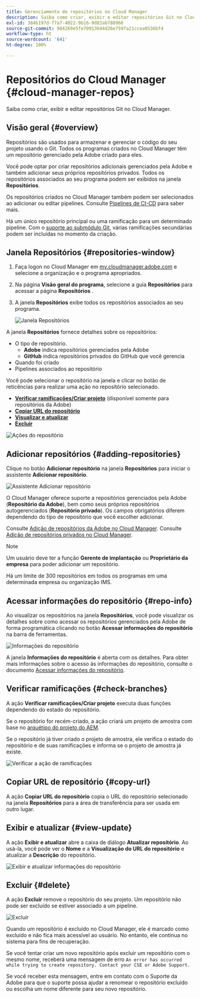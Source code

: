 ```yaml
---
title: Gerenciamento de repositórios no Cloud Manager
description: Saiba como criar, exibir e editar repositórios Git no Cloud Manager.
exl-id: 384b197d-f7a7-4022-9b16-9d83ab788966
source-git-commit: 984269e5fe70913644d26e759fa21ccea0536bf4
workflow-type: ht
source-wordcount: '641'
ht-degree: 100%

---
```



# Repositórios do Cloud Manager {#cloud-manager-repos}

Saiba como criar, exibir e editar repositórios Git no Cloud Manager.

## Visão geral {#overview}

Repositórios são usados para armazenar e gerenciar o código do seu projeto usando o Git. Todos os programas criados no Cloud Manager têm um repositório gerenciado pela Adobe criado para eles.

Você pode optar por criar repositórios adicionais gerenciados pela Adobe e também adicionar seus próprios repositórios privados. Todos os repositórios associados ao seu programa podem ser exibidos na janela **Repositórios**.

Os repositórios criados no Cloud Manager também podem ser selecionados ao adicionar ou editar pipelines. Consulte [Pipelines de CI-CD](/help/overview/ci-cd-pipelines.md) para saber mais.

Há um único repositório principal ou uma ramificação para um determinado pipeline. Com o [suporte ao submódulo Git](git-submodules.md), várias ramificações secundárias podem ser incluídas no momento da criação.

## Janela Repositórios {#repositories-window}

1. Faça logon no Cloud Manager em [my.cloudmanager.adobe.com](https://my.cloudmanager.adobe.com/) e selecione a organização e o programa apropriados.

1. Na página **Visão geral do programa**, selecione a guia **Repositórios** para acessar a página **Repositórios** .

1. A janela **Repositórios** exibe todos os repositórios associados ao seu programa.

   ![Janela Repositórios](assets/repositories.png)

A janela **Repositórios** fornece detalhes sobre os repositórios:

* O tipo de repositório.
   * **Adobe** indica repositórios gerenciados pela Adobe
   * **GitHub** indica repositórios privados do GitHub que você gerencia
* Quando foi criado
* Pipelines associados ao repositório

Você pode selecionar o repositório na janela e clicar no botão de reticências para realizar uma ação no repositório selecionado.

* **[Verificar ramificações/Criar projeto](#check-branches)** (disponível somente para repositórios da Adobe)
* **[Copiar URL do repositório](#copy-url)**
* **[Visualizar e atualizar](#view-update)**
* **[Excluir](#delete)**

![Ações do repositório](assets/repository-actions.png)

## Adicionar repositórios {#adding-repositories}

Clique no botão **Adicionar repositório** na janela **Repositórios** para iniciar o assistente **Adicionar repositório**.

![Assistente Adicionar repositório](assets/add-repository-wizard.png)

O Cloud Manager oferece suporte a repositórios gerenciados pela Adobe (**Repositório da Adobe**), bem como seus próprios repositórios autogerenciados (**Repositório privado**). Os campos obrigatórios diferem dependendo do tipo de repositório que você escolher adicionar.

Consulte [Adição de repositórios da Adobe no Cloud Manager](adobe-repositories.md).
Consulte [Adição de repositórios privados no Cloud Manager](private-repositories.md).

>[!NOTE]
>
>Um usuário deve ter a função **Gerente de implantação** ou **Proprietário da empresa** para poder adicionar um repositório.
>
>Há um limite de 300 repositórios em todos os programas em uma determinada empresa ou organização IMS.

## Acessar informações do repositório {#repo-info}

Ao visualizar os repositórios na janela **Repositórios**, você pode visualizar os detalhes sobre como acessar os repositórios gerenciados pela Adobe de forma programática clicando no botão **Acessar informações do repositório** na barra de ferramentas.

![Informações do repositório](assets/access-repo-info.png)

A janela **Informações do repositório** é aberta com os detalhes. Para obter mais informações sobre o acesso às informações do repositório, consulte o documento [Acessar informações do repositório](accessing-repositories.md).

## Verificar ramificações {#check-branches}

A ação **Verificar ramificações/Criar projeto** executa duas funções dependendo do estado do repositório.

Se o repositório for recém-criado, a ação criará um projeto de amostra com base no [arquétipo do projeto do AEM](https://experienceleague.adobe.com/pt-br/docs/experience-manager-core-components/using/developing/archetype/overview).

Se o repositório já tiver criado o projeto de amostra, ele verifica o estado do repositório e de suas ramificações e informa se o projeto de amostra já existe.

![Verificar a ação de ramificações](assets/check-branches.png)

## Copiar URL de repositório {#copy-url}

A ação **Copiar URL do repositório** copia o URL do repositório selecionado na janela **Repositórios** para a área de transferência para ser usada em outro lugar.

## Exibir e atualizar {#view-update}

A ação **Exibir e atualizar** abre a caixa de diálogo **Atualizar repositório**. Ao usá-la, você pode ver o **Nome** e a **Visualização do URL do repositório** e atualizar a **Descrição** do repositório.

![Exibir e atualizar informações do repositório](assets/update-repository.png)

## Excluir {#delete}

A ação **Excluir** remove o repositório do seu projeto. Um repositório não pode ser excluído se estiver associado a um pipeline.

![Excluir](assets/delete.png)

Quando um repositório é excluído no Cloud Manager, ele é marcado como excluído e não fica mais acessível ao usuário. No entanto, ele continua no sistema para fins de recuperação.

Se você tentar criar um novo repositório após excluir um repositório com o mesmo nome, receberá uma mensagem de erro `An error has occurred while trying to create repository. Contact your CSE or Adobe Support.`

Se você receber esta mensagem, entre em contato com o Suporte da Adobe para que o suporte possa ajudar a renomear o repositório excluído ou escolha um nome diferente para seu novo repositório.

